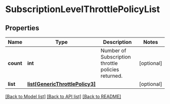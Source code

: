 # SubscriptionLevelThrottlePolicyList

## Properties
Name | Type | Description | Notes
------------ | ------------- | ------------- | -------------
**count** | **int** | Number of Subscription throttle policies returned.  | [optional] 
**list** | [**list[GenericThrottlePolicy3]**](GenericThrottlePolicy3.md) |  | [optional] 

[[Back to Model list]](../README.md#documentation-for-models) [[Back to API list]](../README.md#documentation-for-api-endpoints) [[Back to README]](../README.md)


